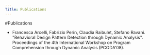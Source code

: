 ```yaml
---
Title: Publications
---
```

#Publications

-  Francesca Arcelli, Fabrizio Perin, Claudia Raibulet, Stefano Ravani. "Behavioral Design Pattern Detection through Dynamic Analysis". Proceedings of the 4th International Workshop on Program Comprehension through Dynamic Analysis (PCODA'08).
